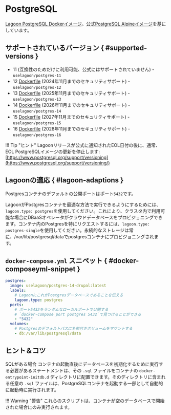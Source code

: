 # PostgreSQL

[Lagoon PostgreSQL Dockerイメージ](https://github.com/uselagoon/lagoon-images/blob/main/images/postgres)。[公式PostgreSQL Alpineイメージ](https://hub.docker.com/_/postgres)を基にしています。

## サポートされているバージョン { #supported-versions }

* 11 (互換性のためだけに利用可能、公式にはサポートされていません) - `uselagoon/postgres-11`
* 12 [Dockerfile](https://github.com/uselagoon/lagoon-images/blob/main/images/postgres/12.Dockerfile) (2024年11月までのセキュリティサポート) - `uselagoon/postgres-12`
* 13 [Dockerfile](https://github.com/uselagoon/lagoon-images/blob/main/images/postgres/13.Dockerfile) (2025年11月までのセキュリティサポート) - `uselagoon/postgres-13`
* 14 [Dockerfile](https://github.com/uselagoon/lagoon-images/blob/main/images/postgres/14.Dockerfile) (2026年11月までのセキュリティサポート) - `uselagoon/postgres-14`
* 15 [Dockerfile](https://github.com/uselagoon/lagoon-images/blob/main/images/postgres/15.Dockerfile) (2027年11月までのセキュリティサポート) - `uselagoon/postgres-15`
* 16 [Dockerfile](https://github.com/uselagoon/lagoon-images/blob/main/images/postgres/16.Dockerfile) (2028年11月までのセキュリティサポート) - `uselagoon/postgres-16`

!!! Tip "ヒント"
    Lagoonリリースが公式に通知されたEOL日付の後に、通常、EOL PostgreSQLイメージの更新を停止します:[https://www.postgresql.org/support/versioning](https://www.postgresql.org/support/versioning/)

## Lagoonの適応 { #lagoon-adaptions }

Postgresコンテナのデフォルトの公開ポートはポート`5432`です。

LagoonがPostgresコンテナを最適な方法で実行できるようにするためには、`lagoon.type: postgres`を使用してください。これにより、クラスタ内で利用可能な場合にDBaaSオペレータがクラウドデータベースをプロビジョニングできます。コンテナ内のPostgresを特にリクエストするには、`lagoon.type: postgres-single`を使用してください。永続的なストレージは常に、/var/lib/postgresql/dataでpostgresコンテナにプロビジョニングされます。

## `docker-compose.yml` スニペット { #docker-composeyml-snippet }

```yaml title="docker-compose.yml"
postgres:
  image: uselagoon/postgres-14-drupal:latest
  labels:
    # LagoonにこれがPostgresデータベースであることを伝える
    lagoon.type: postgres
  ports:
    # ポート5432をランダムなローカルポートで公開する
    # `docker-compose port postgres 5432`で見つけることができる
    - "5432"
  volumes:
   	# Postgresのデフォルトパスに名前付きボリュームをマウントする
    - db:/var/lib/postgresql/data
```

## ヒント＆コツ

SQLがある場合 コンテナの起動直後にデータベースを初期化するために実行する必要があるステートメントは、その `.sql` ファイルをコンテナの `docker-entrypoint-initdb.d` ディレクトリに配置できます。そのディレクトリに含まれる任意の `.sql` ファイルは、PostgreSQLコンテナを起動する一部として自動的に起動時に実行されます。

!!! Warning "警告"
    これらのスクリプトは、コンテナが空のデータベースで開始された場合にのみ実行されます。

